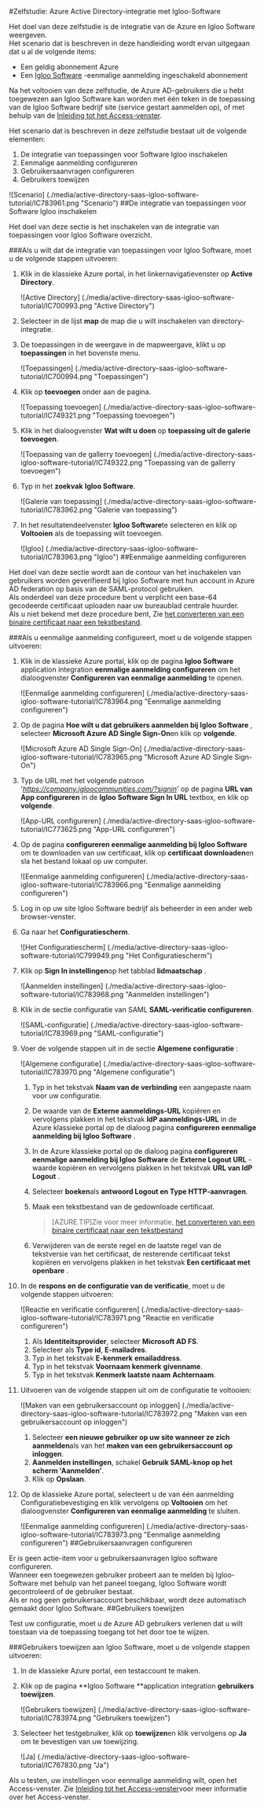 <properties 
    pageTitle="Zelfstudie: Azure Active Directory-integratie met Igloo Software | Microsoft Azure" 
    description="Meer informatie over het Igloo-Software met Azure Active Directory gebruiken om te schakelen van eenmalige aanmelding, geautomatiseerde provisioning en meer!" 
    services="active-directory" 
    authors="jeevansd"  
    documentationCenter="na" 
    manager="femila"/>
<tags 
    ms.service="active-directory" 
    ms.devlang="na" 
    ms.topic="article" 
    ms.tgt_pltfrm="na" 
    ms.workload="identity" 
    ms.date="10/20/2016" 
    ms.author="jeedes" />

#<a name="tutorial-azure-active-directory-integration-with-igloo-software"></a>Zelfstudie: Azure Active Directory-integratie met Igloo-Software
  
Het doel van deze zelfstudie is de integratie van de Azure en Igloo Software weergeven.  
Het scenario dat is beschreven in deze handleiding wordt ervan uitgegaan dat u al de volgende items:

-   Een geldig abonnement Azure
-   Een [Igloo Software](http://www.igloosoftware.com/) -eenmalige aanmelding ingeschakeld abonnement
  
Na het voltooien van deze zelfstudie, de Azure AD-gebruikers die u hebt toegewezen aan Igloo Software kan worden met één teken in de toepassing van de Igloo Software bedrijf site (service gestart aanmelden op), of met behulp van de [Inleiding tot het Access-venster](active-directory-saas-access-panel-introduction.md).
  
Het scenario dat is beschreven in deze zelfstudie bestaat uit de volgende elementen:

1.  De integratie van toepassingen voor Software Igloo inschakelen
2.  Eenmalige aanmelding configureren
3.  Gebruikersaanvragen configureren
4.  Gebruikers toewijzen

![Scenario] (./media/active-directory-saas-igloo-software-tutorial/IC783961.png "Scenario")
##<a name="enabling-the-application-integration-for-igloo-software"></a>De integratie van toepassingen voor Software Igloo inschakelen
  
Het doel van deze sectie is het inschakelen van de integratie van toepassingen voor Igloo Software overzicht.

###<a name="to-enable-the-application-integration-for-igloo-software-perform-the-following-steps"></a>Als u wilt dat de integratie van toepassingen voor Igloo Software, moet u de volgende stappen uitvoeren:

1.  Klik in de klassieke Azure portal, in het linkernavigatievenster op **Active Directory**.

    ![Active Directory] (./media/active-directory-saas-igloo-software-tutorial/IC700993.png "Active Directory")

2.  Selecteer in de lijst **map** de map die u wilt inschakelen van directory-integratie.

3.  De toepassingen in de weergave in de mapweergave, klikt u op **toepassingen** in het bovenste menu.

    ![Toepassingen] (./media/active-directory-saas-igloo-software-tutorial/IC700994.png "Toepassingen")

4.  Klik op **toevoegen** onder aan de pagina.

    ![Toepassing toevoegen] (./media/active-directory-saas-igloo-software-tutorial/IC749321.png "Toepassing toevoegen")

5.  Klik in het dialoogvenster **Wat wilt u doen** op **toepassing uit de galerie toevoegen**.

    ![Toepassing van de gallerry toevoegen] (./media/active-directory-saas-igloo-software-tutorial/IC749322.png "Toepassing van de gallerry toevoegen")

6.  Typ in het **zoekvak** **Igloo Software**.

    ![Galerie van toepassing] (./media/active-directory-saas-igloo-software-tutorial/IC783962.png "Galerie van toepassing")

7.  In het resultatendeelvenster **Igloo Software**te selecteren en klik op **Voltooien** als de toepassing wilt toevoegen.

    ![Igloo] (./media/active-directory-saas-igloo-software-tutorial/IC783963.png "Igloo")
##<a name="configuring-single-sign-on"></a>Eenmalige aanmelding configureren
  
Het doel van deze sectie wordt aan de contour van het inschakelen van gebruikers worden geverifieerd bij Igloo Software met hun account in Azure AD federation op basis van de SAML-protocol gebruiken.  
Als onderdeel van deze procedure bent u verplicht een base-64 gecodeerde certificaat uploaden naar uw bureaublad centrale huurder.  
Als u niet bekend met deze procedure bent, Zie [het converteren van een binaire certificaat naar een tekstbestand](http://youtu.be/PlgrzUZ-Y1o).

###<a name="to-configure-single-sign-on-perform-the-following-steps"></a>Als u eenmalige aanmelding configureert, moet u de volgende stappen uitvoeren:

1.  Klik in de klassieke Azure portal, klik op de pagina **Igloo Software** application integration **eenmalige aanmelding configureren** om het dialoogvenster **Configureren van eenmalige aanmelding** te openen.

    ![Eenmalige aanmelding configureren] (./media/active-directory-saas-igloo-software-tutorial/IC783964.png "Eenmalige aanmelding configureren")

2.  Op de pagina **Hoe wilt u dat gebruikers aanmelden bij Igloo Software** , selecteer **Microsoft Azure AD Single Sign-On**en klik op **volgende**.

    ![Microsoft Azure AD Single Sign-On] (./media/active-directory-saas-igloo-software-tutorial/IC783965.png "Microsoft Azure AD Single Sign-On")

3.  Typ de URL met het volgende patroon '*https://company.igloocommunities.com/?signin*' op de pagina **URL van App configureren** in de **Igloo Software Sign In URL** textbox, en klik op **volgende**.

    ![App-URL configureren] (./media/active-directory-saas-igloo-software-tutorial/IC773625.png "App-URL configureren")

4.  Op de pagina **configureren eenmalige aanmelding bij Igloo Software** om te downloaden van uw certificaat, klik op **certificaat downloaden**en sla het bestand lokaal op uw computer.

    ![Eenmalige aanmelding configureren] (./media/active-directory-saas-igloo-software-tutorial/IC783966.png "Eenmalige aanmelding configureren")

5.  Log in op uw site Igloo Software bedrijf als beheerder in een ander web browser-venster.

6.  Ga naar het **Configuratiescherm**.

    ![Het Configuratiescherm] (./media/active-directory-saas-igloo-software-tutorial/IC799949.png "Het Configuratiescherm")

7.  Klik op **Sign In instellingen**op het tabblad **lidmaatschap** .

    ![Aanmelden instellingen] (./media/active-directory-saas-igloo-software-tutorial/IC783968.png "Aanmelden instellingen")

8.  Klik in de sectie configuratie van SAML **SAML-verificatie configureren**.

    ![SAML-configuratie] (./media/active-directory-saas-igloo-software-tutorial/IC783969.png "SAML-configuratie")

9.  Voer de volgende stappen uit in de sectie **Algemene configuratie** :

    ![Algemene configuratie] (./media/active-directory-saas-igloo-software-tutorial/IC783970.png "Algemene configuratie")

    1.  Typ in het tekstvak **Naam van de verbinding** een aangepaste naam voor uw configuratie.
    2.  De waarde van de **Externe aanmeldings-URL** kopiëren en vervolgens plakken in het tekstvak **IdP aanmeldings-URL** in de Azure klassieke portal op de dialoog pagina **configureren eenmalige aanmelding bij Igloo Software** .
    3.  In de Azure klassieke portal op de dialoog pagina **configureren eenmalige aanmelding bij Igloo Software** de **Externe Logout URL** -waarde kopiëren en vervolgens plakken in het tekstvak **URL van IdP Logout** .
    4.  Selecteer **boeken**als **antwoord Logout en Type HTTP-aanvragen**.
    5.  Maak een tekstbestand van de gedownloade certificaat.
        
        >[AZURE.TIP]Zie voor meer informatie, [het converteren van een binaire certificaat naar een tekstbestand](http://youtu.be/PlgrzUZ-Y1o)

    6.  Verwijderen van de eerste regel en de laatste regel van de tekstversie van het certificaat, de resterende certificaat tekst kopiëren en vervolgens plakken in het tekstvak **Een certificaat met openbare** .

10. In de **respons en de configuratie van de verificatie**, moet u de volgende stappen uitvoeren:

    ![Reactie en verificatie configureren] (./media/active-directory-saas-igloo-software-tutorial/IC783971.png "Reactie en verificatie configureren")

    1.  Als **Identiteitsprovider**, selecteer **Microsoft AD FS**.
    2.  Selecteer als **Type id**, **E-mailadres**.
    3.  Typ in het tekstvak **E-kenmerk** **emailaddress**.
    4.  Typ in het tekstvak **Voornaam kenmerk** **givenname**.
    5.  Typ in het tekstvak **Kenmerk laatste naam** **Achternaam**.

11. Uitvoeren van de volgende stappen uit om de configuratie te voltooien:

    ![Maken van een gebruikersaccount op inloggen] (./media/active-directory-saas-igloo-software-tutorial/IC783972.png "Maken van een gebruikersaccount op inloggen")

    1.  Selecteer **een nieuwe gebruiker op uw site wanneer ze zich aanmelden**als van het **maken van een gebruikersaccount op inloggen**.
    2.  **Aanmelden instellingen**, schakel **Gebruik SAML-knop op het scherm 'Aanmelden'**.
    3.  Klik op **Opslaan**.

12. Op de klassieke Azure portal, selecteert u de van één aanmelding Configuratiebevestiging en klik vervolgens op **Voltooien** om het dialoogvenster **Configureren van eenmalige aanmelding** te sluiten.

    ![Eenmalige aanmelding configureren] (./media/active-directory-saas-igloo-software-tutorial/IC783973.png "Eenmalige aanmelding configureren")
##<a name="configuring-user-provisioning"></a>Gebruikersaanvragen configureren
  
Er is geen actie-item voor u gebruikersaanvragen Igloo software configureren.  
Wanneer een toegewezen gebruiker probeert aan te melden bij Igloo-Software met behulp van het paneel toegang, Igloo Software wordt gecontroleerd of de gebruiker bestaat.  
Als er nog geen gebruikersaccount beschikbaar, wordt deze automatisch gemaakt door Igloo Software.
##<a name="assigning-users"></a>Gebruikers toewijzen
  
Test uw configuratie, moet u de Azure AD gebruikers verlenen dat u wilt toestaan via de toepassing toegang tot het door toe te wijzen.

###<a name="to-assign-users-to-igloo-software-perform-the-following-steps"></a>Gebruikers toewijzen aan Igloo Software, moet u de volgende stappen uitvoeren:

1.  In de klassieke Azure portal, een testaccount te maken.

2.  Klik op de pagina **Igloo Software **application integration **gebruikers toewijzen**.

    ![Gebruikers toewijzen] (./media/active-directory-saas-igloo-software-tutorial/IC783974.png "Gebruikers toewijzen")

3.  Selecteer het testgebruiker, klik op **toewijzen**en klik vervolgens op **Ja** om te bevestigen van uw toewijzing.

    ![Ja] (./media/active-directory-saas-igloo-software-tutorial/IC767830.png "Ja")
  
Als u testen, uw instellingen voor eenmalige aanmelding wilt, open het Access-venster. Zie [Inleiding tot het Access-venster](active-directory-saas-access-panel-introduction.md)voor meer informatie over het Access-venster.